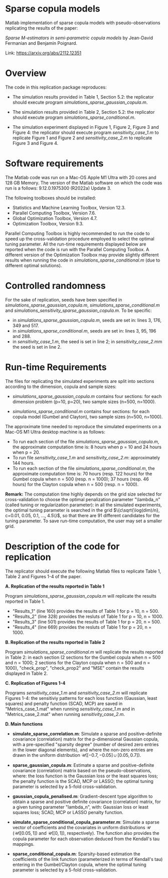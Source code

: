 
# Sparse copula models

Matlab implementation of sparse copula models with pseudo-observations replicating the results of the paper:

*Sparse M-estimators in semi-parametric copula models* by Jean-David Fermanian and Benjamin Poignard.

Link: https://arxiv.org/abs/2112.12351


# Overview

The code in this replication package reproduces:

- The simulation results provided in Table 1, Section 5.2: the replicator should execute program *simulations_sparse_gaussian_copula.m*.  

- The simulation results provided in Table 2, Section 5.2: the replicator should execute program *simulations_sparse_conditional.m*.  

- The simulation experiment displayed in Figure 1, Figure 2, Figure 3 and Figure 4: the replicator should execute program *sensitivity_case_1.m* to replicate Figure 1 and Figure 2 and *sensitivity_case_2.m* to replicate Figure 3 and Figure 4. 

# Software requirements

The Matlab code was run on a Mac-OS Apple M1 Ultra with 20 cores and 128 GB Memory. The version of the Matlab software on which the code was run is a follows: 9.12.0.1975300 (R2022a) Update 3. 

The following toolboxes should be installed:

- Statistics and Machine Learning Toolbox, Version 12.3.
- Parallel Computing Toolbox, Version 7.6.
- Global Optimization Toolbox, Version 4.7.
- Optimization Toolbox, Version 9.3.

Parallel Computing Toolbox is highly recommended to run the code to speed up the cross-validation procedure employed to select the optimal tuning parameter. All the run-time requirements displayed below are reported when the code is run with the Parallel Computing Toolbox. A different version of the Optimization Toolbox may provide slightly different results when running the code in *simulations_sparse_conditional.m* (due to different optimal solutions).

# Controlled randomness

For the sake of replication, seeds have been specified in *simulations_sparse_gaussian_copula.m*, *simulations_sparse_conditional.m* and *simulations_sensitivity_sparse_gaussian_copula.m*. To be specific:
- in *simulations_sparse_gaussian_copula.m*, seeds are set in: lines 3, 176, 349 and 517.
- in *simulations_sparse_conditional.m*, seeds are set in: lines 3, 95, 196 and 288.
- in *sensitivity_case_1.m*, the seed is set in line 2; in *sensitivity_case_2.m*m the seed is set in line 2.

# Run-time Requirements

The files for replicating the simulated experiments are split into sections according to the dimension, copula and sample sizes:

- *simulations_sparse_gaussian_copula.m* contains four sections: for each dimension problem (p=10, p=20), two sample sizes (n=500, n=1000).

- *simulations_sparse_conditional.m* contains four sections: for each copula model (Gumbel and Clayton), two sample sizes (n=500, n=1000).

The approximate time needed to reproduce the simulated experiments on a Mac-OS M1 Ultra desktop machine is as follows:

- To run each section of the file *simulations_sparse_gaussian_copula.m*, the approximate computation time is: 8 hours when p = 10 and 24 hours when p = 20. 
- To run file *sensitivity_case_1.m* and *sensitivity_case_2.m*: approximately 144 hours.
- To run each section of the file *simulations_sparse_conditional.m*, the approximate computation time is: 70 hours (resp. 122 hours) for the Gumbel copula when n = 500 (resp. n = 1000); 37 hours (resp. 46 hours) for the Clayton copula when n = 500 (resp. n = 1000).

**Remark:** The computation time highly depends on the grid size selected for cross-validation to choose the optimal penalization parameter "\lambda_n" (called tuning or regularization parameter): in all the simulated experiments, the optimal tuning parameter is searched in the grid $\{c\sqrt{\log(dim)/n}, c=0.01, 0.05, 0.1, ..., 4.5\}$, so that there are $91$ different candidates for the tuning parameter.
To save run-time computation, the user may set a smaller grid.

# Description of the code for replication

The replicator should execute the following Matlab files to replicate Table 1, Table 2 and Figures 1-4 of the paper.

**A. Replication of the results reported in Table 1**

Program *simulations_sparse_gaussian_copula.m* will replicate the results reported in Table 1. 
  - "Results_1" (line 160) provides the results of Table 1 for p = 10, n = 500.
  - "Results_2" (line 328) provides the resluts of Table 1 for p = 10, n = 1000.
  - "Results_3" (line 501) provides the results of Table 1 for p = 20, n = 500.
  - "Results_4" (line 669) provides the resluts of Table 1 for p = 20, n = 1000.

**B. Replication of the results reported in Table 2**

Program *simulations_sparse_conditional.m* will replicate the results reported in Table 2: in each section (2 sections for the Gumbel copula when n = 500 and n = 1000; 2 sections for the Clayton copula when n = 500 and n = 1000), "check_prop", "check_prop2" and "MSE" contain the results displayed in Table 2.

**C. Replication of Figures 1-4**

Programs *sensitivity_case_1.m* and *sensitivity_case_2.m* will replicate Figures 1-4: the sensitiviy patterns for each loss function (Gaussian, least squares) and penalty function (SCAD, MCP) are saved in "Metrics_case_1.mat" when running *sensitivity_case_1.m* and in "Metrics_case_2.mat" when running *sensitivity_case_2.m*.

**D. Main functions**

- **simulate_sparse_correlation.m**:
Simulate a sparse and positive-definite covariance (correlation) matrix for the p-dimensional Gaussian copula, with a pre-specified "sparsity degree" (number of desired zero entries in the lower diagonal elements), and where the non-zero entries are drawn in the uniform distribution $\mathcal{U}([-0.7,-0.05]\cup[0.05,0.7])$. 

- **sparse_gaussian_copula.m**:
Estimate a sparse and positive-definite covariance (correlation) matrix based on the pseudo-observations, where: the loss function is the Gaussian loss or the least squares loss; the penalty function is the SCAD, MCP or LASSO; the optimal tuning parameter is selected by a 5-fold cross-validation.

- **gaussian_copula_penalised.m**:
Gradient-descent type algorithm to obtain a sparse and positive definite covariance (correlation) matrix, for a given tuning parameter "lambda_n", with: Gaussian loss or least squares loss; SCAD, MCP or LASSO penalty function.

- **simulate_sparse_conditional_copula_parameter.m**:
Simulate a sparse vector of coefficients and the covariates in uniform distributions $\mathcal{U}$ ($\mathcal{U}([0.05,1])$ and $\mathcal{U}([0,1])$, respectively). The function also provides the copula parameter for each observation deduced from the Kendall's tau mappings.

- **sparse_conditional_copula.m**:
Sparsity-based estimation the coefficients of the link function (parameterized in terms of Kendall's tau) entering in the Gumbel/Clayton copula, where the optimal tuning parameter is selected by a 5-fold cross-validation.
